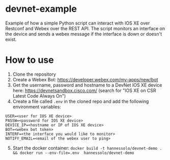 # devnet-example

Example of how a simple Python script can interact with IOS XE over Restconf and Webex over the REST API. 
The script monitors an interface on the device and sends a webex message if the interface is down or doesn't exist.

# How to use

1. Clone the repository
2. Create a Webex Bot: https://developer.webex.com/my-apps/new/bot
3. Get the username, password and hostname to a DevNet IOS XE device here: https://devnetsandbox.cisco.com/ (search for "IOS XE on CSR Latest Code Always On")
4. Create a file called `.env` in the cloned repo and add the following environment variables:
```
USER=<user for IOS XE device>
PASSW=<password for IOS XE device>
DEVICE_IP=<hostname or IP of IOS XE device>
BOT=<webex bot token>
INTERF=<the interface you would like to monitor>
NOTIFY_EMAIL=<email of the webex user to ping>
```
5. Start the docker container: `docker build -t hannessolo/devnet-demo . && docker run --env-file=.env  hannessolo/devnet-demo`
